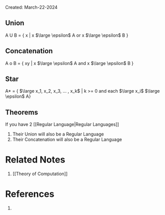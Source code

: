 Created: March-22-2024

## Union

A U B = { x | x $\large \epsilon$ A or x $\large \epsilon$ B }
## Concatenation

A o B = { xy | x $\large \epsilon$ A and x $\large \epsilon$ B }
## Star

A* = { $\large x_1, x_2, x_3, ... , x_k$ | k >= 0 and each $\large x_i$ $\large \epsilon$ A}
## Theorems

If you have 2 [[Regular Language|Regular Languages]]

1. Their Union will also be a Regular Language
2. Their Concatenation will also be a Regular Language

# Related Notes

1. [[Theory of Computation]]
# References

1. 